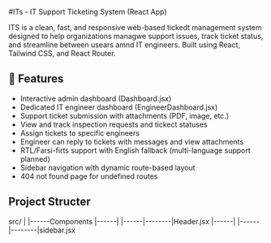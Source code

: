 #ITs - IT Support Ticketing System (React App) 

ITS is a clean, fast, and responsive web-based tickedt management system designed to help organizations managwe support issues, track ticket status, and streamline between usears amnd IT engineers. Built using React, Tailwind CSS, and React Router.


## 🌟 Features

  - Interactive admin dashboard (Dashboard.jsx)
  - Dedicated IT engineer dashboard (EngineerDashboard.jsx)
  - Support ticket submission with attachments (PDF, image, etc.)
  - View and track inspection requests and tickect statuses
  - Assign tickets to specific engineers
  - Engineer can reply to tickets with messages and view attachments
  - RTL/Farsi-firts support with English fallback (multi-language support planned)
  - Sidebar navigation with dynamic route-based layout
  - 404 not found page for undefined routes

## Project Structer 

src/
|
|------Components 
|------|
|------|--------|Header.jsx
|------|
|------|--------|sidebar.jsx
